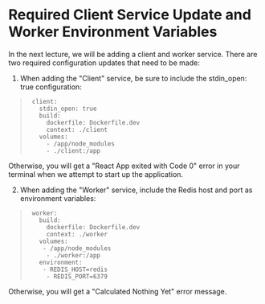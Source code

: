 # Required Client Service Update and Worker Environment Variables

In the next lecture, we will be adding a client and worker service. There are two required configuration updates that need to be made:

1) When adding the "Client" service, be sure to include the stdin_open: true configuration:

>      client:
>        stdin_open: true
>        build:
>          dockerfile: Dockerfile.dev
>          context: ./client
>        volumes:
>          - /app/node_modules
>          - ./client:/app

Otherwise, you will get a "React App exited with Code 0" error in your terminal when we attempt to start up the application.

2) When adding the "Worker" service, include the Redis host and port as environment variables:

>      worker:
>        build:
>          dockerfile: Dockerfile.dev
>          context: ./worker
>        volumes:
>         - /app/node_modules
>          - ./worker:/app
>        environment:
>         - REDIS_HOST=redis
>          - REDIS_PORT=6379

Otherwise, you will get a "Calculated Nothing Yet" error message.